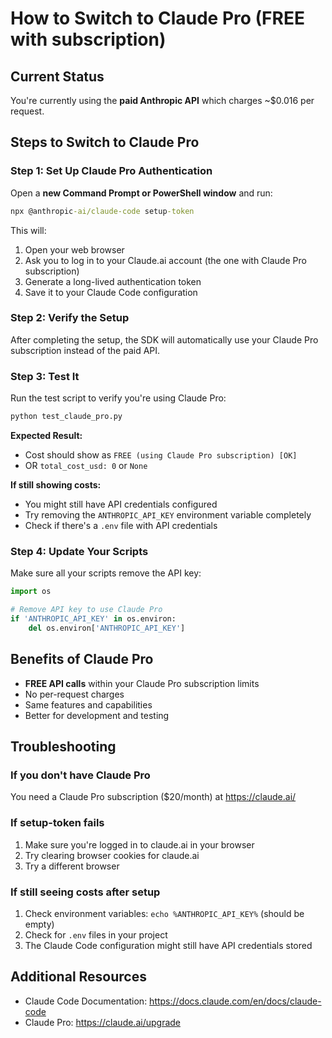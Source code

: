 # How to Switch to Claude Pro (FREE with subscription)

## Current Status
You're currently using the **paid Anthropic API** which charges ~$0.016 per request.

## Steps to Switch to Claude Pro

### Step 1: Set Up Claude Pro Authentication

Open a **new Command Prompt or PowerShell window** and run:

```cmd
npx @anthropic-ai/claude-code setup-token
```

This will:
1. Open your web browser
2. Ask you to log in to your Claude.ai account (the one with Claude Pro subscription)
3. Generate a long-lived authentication token
4. Save it to your Claude Code configuration

### Step 2: Verify the Setup

After completing the setup, the SDK will automatically use your Claude Pro subscription instead of the paid API.

### Step 3: Test It

Run the test script to verify you're using Claude Pro:

```cmd
python test_claude_pro.py
```

**Expected Result:**
- Cost should show as `FREE (using Claude Pro subscription) [OK]`
- OR `total_cost_usd: 0` or `None`

**If still showing costs:**
- You might still have API credentials configured
- Try removing the `ANTHROPIC_API_KEY` environment variable completely
- Check if there's a `.env` file with API credentials

### Step 4: Update Your Scripts

Make sure all your scripts remove the API key:

```python
import os

# Remove API key to use Claude Pro
if 'ANTHROPIC_API_KEY' in os.environ:
    del os.environ['ANTHROPIC_API_KEY']
```

## Benefits of Claude Pro

- **FREE API calls** within your Claude Pro subscription limits
- No per-request charges
- Same features and capabilities
- Better for development and testing

## Troubleshooting

### If you don't have Claude Pro
You need a Claude Pro subscription ($20/month) at https://claude.ai/

### If setup-token fails
1. Make sure you're logged in to claude.ai in your browser
2. Try clearing browser cookies for claude.ai
3. Try a different browser

### If still seeing costs after setup
1. Check environment variables: `echo %ANTHROPIC_API_KEY%` (should be empty)
2. Check for `.env` files in your project
3. The Claude Code configuration might still have API credentials stored

## Additional Resources

- Claude Code Documentation: https://docs.claude.com/en/docs/claude-code
- Claude Pro: https://claude.ai/upgrade
